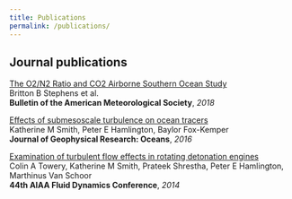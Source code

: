 ```yaml
---
title: Publications
permalink: /publications/
---
```


## Journal publications

[The O2/N2 Ratio and CO2 Airborne Southern Ocean Study][3]  
Britton B Stephens et al.  
**Bulletin of the American Meteorological Society**, *2018*   

[Effects of submesoscale turbulence on ocean tracers][2]  
Katherine M Smith, Peter E Hamlington, Baylor Fox-Kemper  
**Journal of Geophysical Research: Oceans**, *2016*  

[Examination of turbulent flow effects in rotating detonation engines][1]  
Colin A Towery, Katherine M Smith, Prateek Shrestha, Peter E Hamlington, Marthinus Van Schoor   
**44th AIAA Fluid Dynamics Conference**, *2014*   

[greg3]: https://glwagner.github.io/assets/pdf/mixingBubbles-Langmuir-2014.pdf
[3]: https://journals.ametsoc.org/doi/abs/10.1175/BAMS-D-16-0206.1
[2]: https://arc.aiaa.org/doi/abs/10.2514/6.2014-3031
[1]: https://agupubs.onlinelibrary.wiley.com/doi/full/10.1002/2015JC011089 
